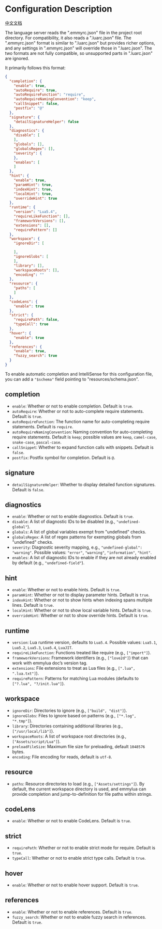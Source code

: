 # Configuration Description

[中文文档](./emmyrc_json_CN.md)

The language server reads the ".emmyrc.json" file in the project root directory. For compatibility, it also reads a ".luarc.json" file. The ".emmyrc.json" format is similar to ".luarc.json" but provides richer options, and any settings in ".emmyrc.json" will override those in ".luarc.json". The two formats are not fully compatible, so unsupported parts in ".luarc.json" are ignored.

It primarily follows this format:
```json
{
  "completion": {
    "enable": true,
    "autoRequire": true,
    "autoRequireFunction": "require",
    "autoRequireNamingConvention": "keep",
    "callSnippet": false,
    "postfix": "@"
  },
  "signature": {
    "detailSignatureHelper": false
  },
  "diagnostics": {
    "disable": [
    ],
    "globals": [],
    "globalsRegex": [],
    "severity": {
    },
    "enables": [
    ]
  },
  "hint": {
    "enable": true,
    "paramHint": true,
    "indexHint": true,
    "localHint": true,
    "overrideHint": true
  },
  "runtime": {
    "version": "Lua5.4",
    "requireLikeFunction": [],
    "frameworkVersions": [],
    "extensions": [],
    "requirePattern": []
  },
  "workspace": {
    "ignoreDir": [

    ],
    "ignoreGlobs": [
    ],
    "library": [],
    "workspaceRoots": [],
    "encoding": ""
  },
  "resource": {
    "paths": [
    ]
  },
  "codeLens": {
    "enable": true
  },
  "strict": {
    "requirePath": false,
    "typeCall": true
  },
  "hover": {
    "enable": true
  },
  "references": {
    "enable": true,
    "fuzzy_search": true
  }
}
```

To enable automatic completion and IntelliSense for this configuration file, you can add a `"$schema"` field pointing to "resources/schema.json".

## completion
- `enable`: Whether or not to enable completion. Default is `true`.
- `autoRequire`: Whether or not to auto-complete require statements. Default is `true`.
- `autoRequireFunction`: The function name for auto-completing require statements. Default is `require`.
- `autoRequireNamingConvention`: Naming convention for auto-completing require statements. Default is `keep`; possible values are `keep`, `camel-case`, `snake-case`, `pascal-case`.
- `callSnippet`: Whether to expand function calls with snippets. Default is `false`.
- `postfix`: Postfix symbol for completion. Default is `@`.

## signature
- `detailSignatureHelper`: Whether to display detailed function signatures. Default is `false`.

## diagnostics
- `enable`: Whether or not to enable diagnostics. Default is `true`.
- `disable`: A list of diagnostic IDs to be disabled (e.g., `"undefined-global"`).
- `globals`: A list of global variables exempt from "undefined" checks.
- `globalsRegex`: A list of regex patterns for exempting globals from "undefined" checks.
- `severity`: Diagnostic severity mapping, e.g., `"undefined-global": "warning"`. Possible values: `"error"`, `"warning"`, `"information"`, `"hint"`.
- `enables`: A list of diagnostic IDs to enable if they are not already enabled by default (e.g., `"undefined-field"`).

## hint
- `enable`: Whether or not to enable hints. Default is `true`.
- `paramHint`: Whether or not to display parameter hints. Default is `true`.
- `indexHint`: Whether or not to show hints when indexing spans multiple lines. Default is `true`.
- `localHint`: Whether or not to show local variable hints. Default is `true`.
- `overrideHint`: Whether or not to show override hints. Default is `true`.

## runtime
- `version`: Lua runtime version, defaults to `Lua5.4`. Possible values: `Lua5.1`, `Lua5.2`, `Lua5.3`, `Lua5.4`, `LuaJIT`.
- `requireLikeFunction`: Functions treated like require (e.g., `["import"]`).
- `frameworkVersions`: Framework identifiers (e.g., `["love2d"]`) that can work with emmylua doc’s version tag.
- `extensions`: File extensions to treat as Lua files (e.g., `[".lua", ".lua.txt"]`).
- `requirePattern`: Patterns for matching Lua modules (defaults to `["?.lua", "?/init.lua"]`).

## workspace
- `ignoreDir`: Directories to ignore (e.g., `["build", "dist"]`).
- `ignoreGlobs`: Files to ignore based on patterns (e.g., `["*.log", "*.tmp"]`).
- `library`: Directories containing additional libraries (e.g., `["/usr/local/lib"]`).
- `workspaceRoots`: A list of workspace root directories (e.g., `["Assets/script/Lua"]`).
- `preloadFileSize`: Maximum file size for preloading, default `1048576` bytes.
- `encoding`: File encoding for reads, default is `utf-8`.

## resource
- `paths`: Resource directories to load (e.g., `["Assets/settings"]`). By default, the current workspace directory is used, and emmylua can provide completion and jump-to-definition for file paths within strings.

## codeLens
- `enable`: Whether or not to enable CodeLens. Default is `true`.

## strict
- `requirePath`: Whether or not to enable strict mode for require. Default is `true`.
- `typeCall`: Whether or not to enable strict type calls. Default is `true`.

## hover
- `enable`: Whether or not to enable hover support. Default is `true`.

## references
- `enable`: Whether or not to enable references. Default is `true`.
- `fuzzy_search`: Whether or not to enable fuzzy search in references. Default is `true`.